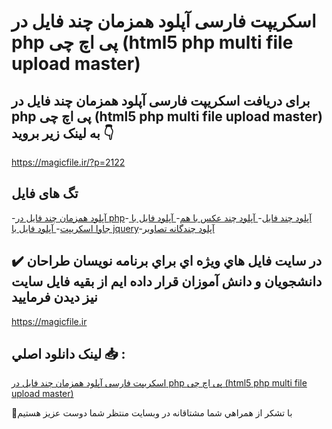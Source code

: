 # اسکریپت فارسی آپلود همزمان چند فایل در php پی اچ چی (html5 php multi file upload master)

## برای دریافت اسکریپت فارسی آپلود همزمان چند فایل در php پی اچ چی (html5 php multi file upload master) به لینک زیر بروید 👇

https://magicfile.ir/?p=2122

## تگ های فایل

-[آپلود همزمان چند فایل در php](https://magicfile.ir/product/%d8%a2%d9%be%d9%84%d9%88%d8%af-%d9%87%d9%85%d8%b2%d9%85%d8%a7%d9%86-%da%86%d9%86%d8%af-%d9%81%d8%a7%db%8c%d9%84-%d8%af%d8%b1-php/)-[ آپلود چند فایل](https://magicfile.ir/product/%d8%a2%d9%be%d9%84%d9%88%d8%af-%d9%87%d9%85%d8%b2%d9%85%d8%a7%d9%86-%da%86%d9%86%d8%af-%d9%81%d8%a7%db%8c%d9%84-%d8%af%d8%b1-php/)-[ آپلود چند عکس با هم](https://magicfile.ir/product/%d8%a2%d9%be%d9%84%d9%88%d8%af-%d9%87%d9%85%d8%b2%d9%85%d8%a7%d9%86-%da%86%d9%86%d8%af-%d9%81%d8%a7%db%8c%d9%84-%d8%af%d8%b1-php/)-[ آپلود فایل با جاوا اسکریپت](https://magicfile.ir/product/%d8%a2%d9%be%d9%84%d9%88%d8%af-%d9%87%d9%85%d8%b2%d9%85%d8%a7%d9%86-%da%86%d9%86%d8%af-%d9%81%d8%a7%db%8c%d9%84-%d8%af%d8%b1-php/)-[ آپلود فایل با jquery](https://magicfile.ir/product/%d8%a2%d9%be%d9%84%d9%88%d8%af-%d9%87%d9%85%d8%b2%d9%85%d8%a7%d9%86-%da%86%d9%86%d8%af-%d9%81%d8%a7%db%8c%d9%84-%d8%af%d8%b1-php/)-[آپلود چندگانه تصاویر](https://magicfile.ir/product/%d8%a2%d9%be%d9%84%d9%88%d8%af-%d9%87%d9%85%d8%b2%d9%85%d8%a7%d9%86-%da%86%d9%86%d8%af-%d9%81%d8%a7%db%8c%d9%84-%d8%af%d8%b1-php/)

## ✔️ در سايت فايل هاي ويژه اي براي برنامه نويسان طراحان دانشجويان و دانش آموزان قرار داده ايم از بقيه فايل سايت نيز ديدن فرماييد

https://magicfile.ir


## لينک دانلود اصلي 📥 :

[اسکریپت فارسی آپلود همزمان چند فایل در php پی اچ چی (html5 php multi file upload master)](https://magicfile.ir/product/%d8%a2%d9%be%d9%84%d9%88%d8%af-%d9%87%d9%85%d8%b2%d9%85%d8%a7%d9%86-%da%86%d9%86%d8%af-%d9%81%d8%a7%db%8c%d9%84-%d8%af%d8%b1-php/) 


🙏با تشکر از همراهي شما مشتاقانه در وبسایت منتظر شما دوست عزیز هستیم

